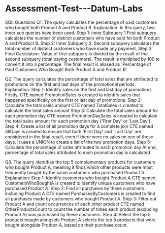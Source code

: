 # Assessment-Test---Datum-Labs
SQL Questions
Q1.	The query calculates the percentage of paid customers who bought both Product A and Product B.
Explanation:
In this query, two inner sub queries have been used. 
Step 1:  Inner Subquery 1
First subquery calculates the number of distinct customers who have paid for both Product A and Product B.
Step 2: Inner Subquery 2:
Second subquery calculates the total number of distinct customers who have made any payment.
Step 3:  Final Calculation:
Value of first subquery is divided by the result of the second subquery (total paying customers).
The result is multiplied by 100 to convert it into a percentage.
The final result is aliased as 'Percentage of Paid Customers Who Bought Both Product A and Product B'.


Q2.	The query calculates the percentage of total sales that are attributed to promotions on the first and last days of the promotional periods.
Explanation:
Step 1: Identify sales on the first and last day of promotions
Firstly, CTE named PromotionSales is created to identify sales that happened specifically on the first or last day of promotions.
Step 2: Calculate the total sales amount
CTE named TotalSales is created to calculate the total sales amount
Step 3: Calculate the total sales amount for each promotion day
CTE named PromotionDaySales is created to calculate the total sales amount for each promotion day ('First Day' or 'Last Day').
Step 4: Create a list of all promotion days for a complete join
CTE named AllDays is created to ensure that both 'First Day' and 'Last Day' are considered in the final result, even if there were no sales on one of these days.
It uses a UNION to create a list of the two promotion days.
Step 5: Calculate the percentage of sales attributed to each promotion day
At end, percentage of total sales attributed to each promotion day is calculated.


Q3.	The query identifies the top 5 complementary products for customers who bought Product A, meaning it finds which other products were most frequently bought by the same customers who purchased Product A.
Explanation:
 Step 1: Identify customers who bought Product A
CTE named CustomersWhoBoughtA is created to identify unique customers who have purchased Product A.
Step 2: Find all purchases by these customers including Product A
CTE named PurchasesByCustomers is created to find all purchases made by customers who bought Product A.
Step 3: Filter out Product A and count occurrences of each other product
CTE named OtherProductsCount to count the number of times each product (excluding Product A) was purchased by these customers.
Step 4: Select the top 5 products bought alongside Product A
selects the top 5 products that were bought alongside Product A, based on their purchase count.
 
